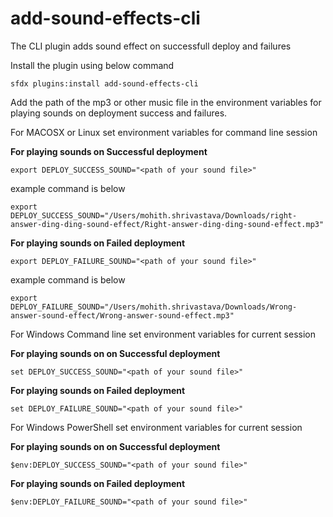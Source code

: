 add-sound-effects-cli
=====================

The CLI plugin adds sound effect on successfull deploy and failures

Install the plugin using below command

`sfdx plugins:install add-sound-effects-cli`

Add the path of the mp3 or other music file in the environment variables for playing sounds on deployment success and failures.

For MACOSX or Linux set environment variables for command line session

**For playing sounds on Successful deployment**

`export DEPLOY_SUCCESS_SOUND="<path of your sound file>"`

example command is below

`export DEPLOY_SUCCESS_SOUND="/Users/mohith.shrivastava/Downloads/right-answer-ding-ding-sound-effect/Right-answer-ding-ding-sound-effect.mp3"`

**For playing sounds on Failed deployment**

`export DEPLOY_FAILURE_SOUND="<path of your sound file>"`

example command is below

`export DEPLOY_FAILURE_SOUND="/Users/mohith.shrivastava/Downloads/Wrong-answer-sound-effect/Wrong-answer-sound-effect.mp3"`

For Windows Command line set environment variables for current session

**For playing sounds on on Successful deployment**

`set DEPLOY_SUCCESS_SOUND="<path of your sound file>"`

**For playing sounds on Failed deployment**

`set DEPLOY_FAILURE_SOUND="<path of your sound file>"`

For Windows PowerShell set environment variables for current session

**For playing sounds on on Successful deployment**

`$env:DEPLOY_SUCCESS_SOUND="<path of your sound file>"`

**For playing sounds on Failed deployment**

`$env:DEPLOY_FAILURE_SOUND="<path of your sound file>"`
